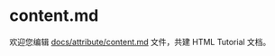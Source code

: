 content.md
===

欢迎您编辑 <a target="__blank" href="https://github.com/jaywcjlove/html-tutorial/blob/main/docs/attribute/content.md">docs/attribute/content.md</a> 文件，共建 HTML Tutorial 文档。
